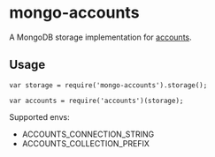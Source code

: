 # mongo-accounts

A MongoDB storage implementation for [accounts](https://github.com/Mitica/node-accounts).

## Usage

```
var storage = require('mongo-accounts').storage();

var accounts = require('accounts')(storage);

```

Supported envs:

  - ACCOUNTS_CONNECTION_STRING
  - ACCOUNTS_COLLECTION_PREFIX
